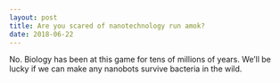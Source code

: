 ```yaml
---
layout: post
title: Are you scared of nanotechnology run amok?
date: 2018-06-22
---
```


<p>No. Biology has been at this game for tens of millions of years. We’ll be lucky if we can make any nanobots survive bacteria in the wild.</p>
